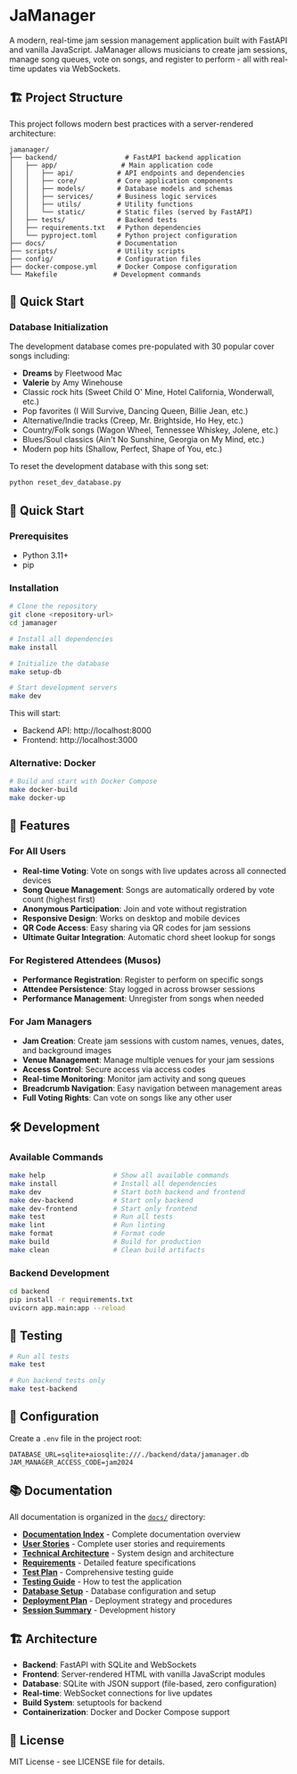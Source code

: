 # JaManager

A modern, real-time jam session management application built with FastAPI and vanilla JavaScript. JaManager allows musicians to create jam sessions, manage song queues, vote on songs, and register to perform - all with real-time updates via WebSockets.

## 🏗️ Project Structure

This project follows modern best practices with a server-rendered architecture:

```
jamanager/
├── backend/                 # FastAPI backend application
│   ├── app/                # Main application code
│   │   ├── api/           # API endpoints and dependencies
│   │   ├── core/          # Core application components
│   │   ├── models/        # Database models and schemas
│   │   ├── services/      # Business logic services
│   │   ├── utils/         # Utility functions
│   │   └── static/        # Static files (served by FastAPI)
│   ├── tests/             # Backend tests
│   ├── requirements.txt   # Python dependencies
│   └── pyproject.toml     # Python project configuration
├── docs/                  # Documentation
├── scripts/               # Utility scripts
├── config/                # Configuration files
├── docker-compose.yml     # Docker Compose configuration
└── Makefile              # Development commands
```

## 🚀 Quick Start

### Database Initialization

The development database comes pre-populated with 30 popular cover songs including:
- **Dreams** by Fleetwood Mac
- **Valerie** by Amy Winehouse  
- Classic rock hits (Sweet Child O' Mine, Hotel California, Wonderwall, etc.)
- Pop favorites (I Will Survive, Dancing Queen, Billie Jean, etc.)
- Alternative/Indie tracks (Creep, Mr. Brightside, Ho Hey, etc.)
- Country/Folk songs (Wagon Wheel, Tennessee Whiskey, Jolene, etc.)
- Blues/Soul classics (Ain't No Sunshine, Georgia on My Mind, etc.)
- Modern pop hits (Shallow, Perfect, Shape of You, etc.)

To reset the development database with this song set:
```bash
python reset_dev_database.py
```

## 🚀 Quick Start

### Prerequisites
- Python 3.11+
- pip

### Installation

```bash
# Clone the repository
git clone <repository-url>
cd jamanager

# Install all dependencies
make install

# Initialize the database
make setup-db

# Start development servers
make dev
```

This will start:
- Backend API: http://localhost:8000
- Frontend: http://localhost:3000

### Alternative: Docker

```bash
# Build and start with Docker Compose
make docker-build
make docker-up
```

## 🎵 Features

### For All Users
- **Real-time Voting**: Vote on songs with live updates across all connected devices
- **Song Queue Management**: Songs are automatically ordered by vote count (highest first)
- **Anonymous Participation**: Join and vote without registration
- **Responsive Design**: Works on desktop and mobile devices
- **QR Code Access**: Easy sharing via QR codes for jam sessions
- **Ultimate Guitar Integration**: Automatic chord sheet lookup for songs

### For Registered Attendees (Musos)
- **Performance Registration**: Register to perform on specific songs
- **Attendee Persistence**: Stay logged in across browser sessions
- **Performance Management**: Unregister from songs when needed

### For Jam Managers
- **Jam Creation**: Create jam sessions with custom names, venues, dates, and background images
- **Venue Management**: Manage multiple venues for your jam sessions
- **Access Control**: Secure access via access codes
- **Real-time Monitoring**: Monitor jam activity and song queues
- **Breadcrumb Navigation**: Easy navigation between management areas
- **Full Voting Rights**: Can vote on songs like any other user

## 🛠️ Development

### Available Commands

```bash
make help                 # Show all available commands
make install              # Install all dependencies
make dev                  # Start both backend and frontend
make dev-backend          # Start only backend
make dev-frontend         # Start only frontend
make test                 # Run all tests
make lint                 # Run linting
make format               # Format code
make build                # Build for production
make clean                # Clean build artifacts
```

### Backend Development

```bash
cd backend
pip install -r requirements.txt
uvicorn app.main:app --reload
```


## 🧪 Testing

```bash
# Run all tests
make test

# Run backend tests only
make test-backend

```

## 🔧 Configuration

Create a `.env` file in the project root:

```env
DATABASE_URL=sqlite+aiosqlite:///./backend/data/jamanager.db
JAM_MANAGER_ACCESS_CODE=jam2024
```

## 📚 Documentation

All documentation is organized in the [`docs/`](./docs/) directory:

- **[Documentation Index](docs/README.md)** - Complete documentation overview
- **[User Stories](docs/USER_STORIES.md)** - Complete user stories and requirements
- **[Technical Architecture](docs/TECHNICAL_ARCHITECTURE.md)** - System design and architecture
- **[Requirements](docs/REQUIREMENTS.md)** - Detailed feature specifications
- **[Test Plan](docs/TEST_PLAN.md)** - Comprehensive testing guide
- **[Testing Guide](docs/TESTING_GUIDE.md)** - How to test the application
- **[Database Setup](docs/DATABASE_SETUP.md)** - Database configuration and setup
- **[Deployment Plan](docs/DEPLOYMENT_PLAN.md)** - Deployment strategy and procedures
- **[Session Summary](docs/SESSION_SUMMARY.md)** - Development history

## 🏗️ Architecture

- **Backend**: FastAPI with SQLite and WebSockets
- **Frontend**: Server-rendered HTML with vanilla JavaScript modules
- **Database**: SQLite with JSON support (file-based, zero configuration)
- **Real-time**: WebSocket connections for live updates
- **Build System**: setuptools for backend
- **Containerization**: Docker and Docker Compose support

## 📄 License

MIT License - see LICENSE file for details.